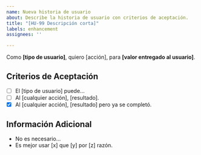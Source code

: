 ```yaml
---
name: Nueva historia de usuario
about: Describe la historia de usuario con criterios de aceptación.
title: "[HU-99 Descripción corta]"
labels: enhancement
assignees: ''

---
```


Como **[tipo de usuario]**, quiero [acción],
para **[valor entregado al usuario]**.

## Criterios de Aceptación

- [ ] El [tipo de usuario] puede...
- [ ] Al [cualquier acción], [resultado].
- [x] Al [cualquier acción], [resultado] pero ya se completó.

## Información Adicional

- No es necesario...
- Es mejor usar [x] que [y] por [z] razón.
